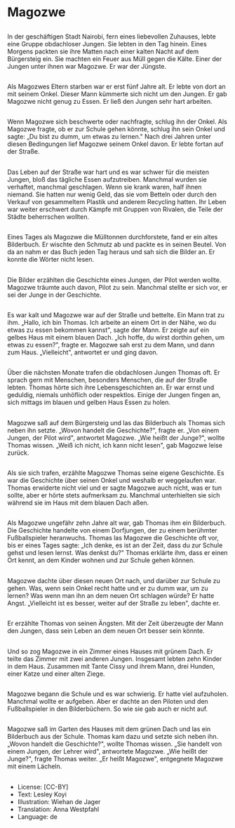 # Magozwe

##
In der geschäftigen Stadt Nairobi, fern eines liebevollen Zuhauses, lebte eine Gruppe obdachloser Jungen. Sie lebten in den Tag hinein. Eines Morgens packten sie ihre Matten nach einer kalten Nacht auf dem Bürgersteig ein. Sie machten ein Feuer aus Müll gegen die Kälte. Einer der Jungen unter ihnen war Magozwe. Er war der Jüngste.

##
Als Magozwes Eltern starben war er erst fünf Jahre alt. Er lebte von dort an mit seinem Onkel. Dieser Mann kümmerte sich nicht um den Jungen. Er gab Magozwe nicht genug zu Essen. Er ließ den Jungen sehr hart arbeiten.

##
Wenn Magozwe sich beschwerte oder nachfragte, schlug ihn der Onkel. Als Magozwe fragte, ob er zur Schule gehen könnte, schlug ihn sein Onkel und sagte: „Du bist zu dumm, um etwas zu lernen." Nach drei Jahren unter diesen Bedingungen lief Magozwe seinem Onkel davon. Er lebte fortan auf der Straße.

##
Das Leben auf der Straße war hart und es war schwer für die meisten Jungen, bloß das tägliche Essen aufzutreiben. Manchmal wurden sie verhaftet, manchmal geschlagen. Wenn sie krank waren, half ihnen niemand. Sie hatten nur wenig Geld, das sie vom Betteln oder durch den Verkauf von gesammeltem Plastik und anderem Recycling hatten. Ihr Leben war weiter erschwert durch Kämpfe mit Gruppen von Rivalen, die Teile der Städte beherrschen wollten.

##
Eines Tages als Magozwe die Mülltonnen durchforstete, fand er ein altes Bilderbuch. Er wischte den Schmutz ab und packte es in seinen Beutel. Von da an nahm er das Buch jeden Tag heraus und sah sich die Bilder an. Er konnte die Wörter nicht lesen.

##
Die Bilder erzählten die Geschichte eines Jungen, der Pilot werden wollte. Magozwe träumte auch davon, Pilot zu sein. Manchmal stellte er sich vor, er sei der Junge in der Geschichte.

##
Es war kalt und Magozwe war auf der Straße und bettelte. Ein Mann trat zu ihm. „Hallo, ich bin Thomas. Ich arbeite an einem Ort in der Nähe, wo du etwas zu essen bekommen kannst", sagte der Mann. Er zeigte auf ein gelbes Haus mit einem blauen Dach. „Ich hoffe, du wirst dorthin gehen, um etwas zu essen?", fragte er. Magozwe sah erst zu dem Mann, und dann zum Haus. „Vielleicht", antwortet er und ging davon.

##
Über die nächsten Monate trafen die obdachlosen Jungen Thomas oft. Er sprach gern mit Menschen, besonders Menschen, die auf der Straße lebten. Thomas hörte sich ihre Lebensgeschichten an. Er war ernst und geduldig, niemals unhöflich oder respektlos. Einige der Jungen fingen an, sich mittags im blauen und gelben Haus Essen zu holen.

##
Magozwe saß auf dem Bürgersteig und las das Bilderbuch als Thomas sich neben ihn setzte. „Wovon handelt die Geschichte?", fragte er. „Von einem Jungen, der Pilot wird", antwortet Magozwe. „Wie heißt der Junge?", wollte Thomas wissen. „Weiß ich nicht, ich kann nicht lesen", gab Magozwe leise zurück.

##
Als sie sich trafen, erzählte Magozwe Thomas seine eigene Geschichte. Es war die Geschichte über seinen Onkel und weshalb er weggelaufen war. Thomas erwiderte nicht viel und er sagte Magozwe auch nicht, was er tun sollte, aber er hörte stets aufmerksam zu. Manchmal unterhielten sie sich während sie im Haus mit dem blauen Dach aßen.

##
Als Magozwe ungefähr zehn Jahre alt war, gab Thomas ihm ein Bilderbuch. Die Geschichte handelte von einem Dorfjungen, der zu einem berühmter Fußballspieler heranwuchs. Thomas las Magozwe die Geschichte oft vor, bis er eines Tages sagte: „Ich denke, es ist an der Zeit, dass du zur Schule gehst und lesen lernst. Was denkst du?" Thomas erklärte ihm, dass er einen Ort kennt, an dem Kinder wohnen und zur Schule gehen können.

##
Magozwe dachte über diesen neuen Ort nach, und darüber zur Schule zu gehen. Was, wenn sein Onkel recht hatte und er zu dumm war, um zu lernen? Was wenn man ihn an dem neuen Ort schlagen würde? Er hatte Angst. „Vielleicht ist es besser, weiter auf der Straße zu leben", dachte er.

##
Er erzählte Thomas von seinen Ängsten. Mit der Zeit überzeugte der Mann den Jungen, dass sein Leben an dem neuen Ort besser sein könnte.

##
Und so zog Magozwe in ein Zimmer eines Hauses mit grünem Dach. Er teilte das Zimmer mit zwei anderen Jungen. Insgesamt lebten zehn Kinder in dem Haus. Zusammen mit Tante Cissy und ihrem Mann, drei Hunden, einer Katze und einer alten Ziege.

##
Magozwe begann die Schule und es war schwierig. Er hatte viel aufzuholen. Manchmal wollte er aufgeben. Aber er dachte an den Piloten und den Fußballspieler in den Bilderbüchern. So wie sie gab auch er nicht auf.

##
Magozwe saß im Garten des Hauses mit dem grünen Dach und las ein Bilderbuch aus der Schule. Thomas kam dazu und setzte sich neben ihn. „Wovon handelt die Geschichte?", wollte Thomas wissen. „Sie handelt von einem Jungen, der Lehrer wird", antwortete Magozwe. „Wie heißt der Junge?", fragte Thomas weiter. „Er heißt Magozwe", entgegnete Magozwe mit einem Lächeln.

##
* License: [CC-BY]
* Text: Lesley Koyi
* Illustration: Wiehan de Jager
* Translation: Anna Westpfahl
* Language: de
